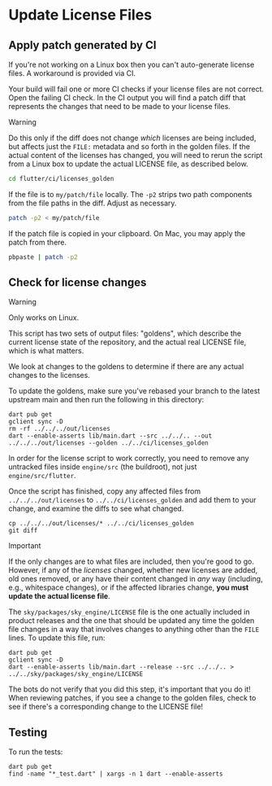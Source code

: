 # Update License Files

## Apply patch generated by CI
If you're not working on a Linux box then you can't auto-generate license
files. A workaround is provided via CI.

Your build will fail one or more CI checks if your license files are not
correct. Open the failing CI check. In the CI output you will find a
patch diff that represents the changes that need to be made to your
license files.

> [!WARNING]
> Do this only if the diff does not change _which_ licenses are being
> included, but affects just the `FILE:` metadata and so forth in the
> golden files. If the actual content of the licenses has changed, you
> will need to rerun the script from a Linux box to update the actual
> LICENSE file, as described below.

```sh
cd flutter/ci/licenses_golden
```

If the file is to `my/patch/file` locally. The `-p2` strips two path
components from the file paths in the diff. Adjust as necessary.

```sh
patch -p2 < my/patch/file
```

If the patch file is copied in your clipboard. On Mac, you may apply the patch from there.

```sh
pbpaste | patch -p2
```

## Check for license changes

> [!WARNING]
> Only works on Linux.

This script has two sets of output files: "goldens", which describe
the current license state of the repository, and the actual real
LICENSE file, which is what matters.

We look at changes to the goldens to determine if there are any actual
changes to the licenses.

To update the goldens, make sure you've rebased your branch to the
latest upstream main and then run the following in this directory:

```
dart pub get
gclient sync -D
rm -rf ../../../out/licenses
dart --enable-asserts lib/main.dart --src ../../.. --out ../../../out/licenses --golden ../../ci/licenses_golden
```

In order for the license script to work correctly, you need to remove
any untracked files inside `engine/src` (the buildroot), not just
`engine/src/flutter`.

Once the script has finished, copy any affected files from
`../../../out/licenses` to `../../ci/licenses_golden` and add them to
your change, and examine the diffs to see what changed.

```
cp ../../../out/licenses/* ../../ci/licenses_golden
git diff
```

> [!IMPORTANT]
> If the only changes are to what files are included, then you're good
> to go. However, if any of the _licenses_ changed, whether new licenses
> are added, old ones removed, or any have their content changed in
> _any_ way (including, e.g., whitespace changes), or if the affected
> libraries change, **you must update the actual license file**.

The `sky/packages/sky_engine/LICENSE` file is the one actually
included in product releases and the one that should be updated any
time the golden file changes in a way that involves changes to
anything other than the `FILE` lines. To update this file, run:

```
dart pub get
gclient sync -D
dart --enable-asserts lib/main.dart --release --src ../../.. > ../../sky/packages/sky_engine/LICENSE
```

The bots do not verify that you did this step, it's important that you
do it! When reviewing patches, if you see a change to the golden
files, check to see if there's a corresponding change to the LICENSE
file!

## Testing

To run the tests:

```
dart pub get
find -name "*_test.dart" | xargs -n 1 dart --enable-asserts
```
